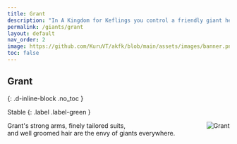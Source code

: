 ```yaml
---
title: Grant
description: "In A Kingdom for Keflings you control a friendly giant helping the Keflings. When you begin your game you get to choose which giant you would like to play as."
permalink: /giants/grant
layout: default
nav_order: 2
image: https://github.com/KuruVT/akfk/blob/main/assets/images/banner.png?raw=true
toc: false
---
```


## Grant
{: .d-inline-block .no_toc }

Stable
{: .label .label-green }

<div style="display: flex; align-items: flex-start; gap: 1rem;">
  <div style="flex: 1;">
Grant's strong arms, finely tailored suits,<br>and well groomed hair are the envy of giants everywhere.
  </div>
  <div>
    <img src="https://github.com/KuruVT/akfk/blob/main/assets/images/giants/grant.png?raw=true" alt="Grant" style="max-width: 200px; height: auto;">
  </div>
</div>

